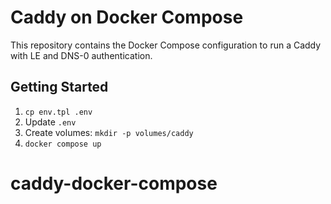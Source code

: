 # Caddy on Docker Compose

This repository contains the Docker Compose configuration to run a Caddy with LE and DNS-0 authentication.

## Getting Started

1. `cp env.tpl .env`
2. Update `.env`
3. Create volumes: `mkdir -p volumes/caddy`
4. `docker compose up`
# caddy-docker-compose

